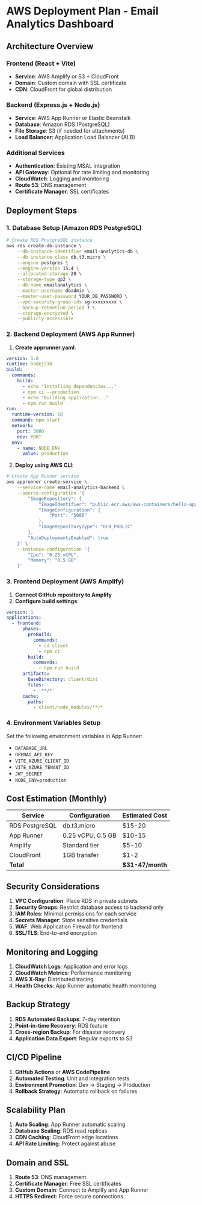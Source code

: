# AWS Deployment Plan - Email Analytics Dashboard

## Architecture Overview

### Frontend (React + Vite)
- **Service**: AWS Amplify or S3 + CloudFront
- **Domain**: Custom domain with SSL certificate
- **CDN**: CloudFront for global distribution

### Backend (Express.js + Node.js)
- **Service**: AWS App Runner or Elastic Beanstalk
- **Database**: Amazon RDS (PostgreSQL)
- **File Storage**: S3 (if needed for attachments)
- **Load Balancer**: Application Load Balancer (ALB)

### Additional Services
- **Authentication**: Existing MSAL integration
- **API Gateway**: Optional for rate limiting and monitoring
- **CloudWatch**: Logging and monitoring
- **Route 53**: DNS management
- **Certificate Manager**: SSL certificates

## Deployment Steps

### 1. Database Setup (Amazon RDS PostgreSQL)

```bash
# Create RDS PostgreSQL instance
aws rds create-db-instance \
    --db-instance-identifier email-analytics-db \
    --db-instance-class db.t3.micro \
    --engine postgres \
    --engine-version 15.4 \
    --allocated-storage 20 \
    --storage-type gp2 \
    --db-name emailanalytics \
    --master-username dbadmin \
    --master-user-password YOUR_DB_PASSWORD \
    --vpc-security-group-ids sg-xxxxxxxxx \
    --backup-retention-period 7 \
    --storage-encrypted \
    --publicly-accessible
```

### 2. Backend Deployment (AWS App Runner)

1. **Create apprunner.yaml**:
```yaml
version: 1.0
runtime: nodejs18
build:
  commands:
    build:
      - echo "Installing dependencies..."
      - npm ci --production
      - echo "Building application..."
      - npm run build
run:
  runtime-version: 18
  command: npm start
  network:
    port: 5000
    env: PORT
  env:
    - name: NODE_ENV
      value: production
```

2. **Deploy using AWS CLI**:
```bash
# Create App Runner service
aws apprunner create-service \
    --service-name email-analytics-backend \
    --source-configuration '{
        "ImageRepository": {
            "ImageIdentifier": "public.ecr.aws/aws-containers/hello-app-runner:latest",
            "ImageConfiguration": {
                "Port": "5000"
            },
            "ImageRepositoryType": "ECR_PUBLIC"
        },
        "AutoDeploymentsEnabled": true
    }' \
    --instance-configuration '{
        "Cpu": "0.25 vCPU",
        "Memory": "0.5 GB"
    }'
```

### 3. Frontend Deployment (AWS Amplify)

1. **Connect GitHub repository to Amplify**
2. **Configure build settings**:
```yaml
version: 1
applications:
  - frontend:
      phases:
        preBuild:
          commands:
            - cd client
            - npm ci
        build:
          commands:
            - npm run build
      artifacts:
        baseDirectory: client/dist
        files:
          - '**/*'
      cache:
        paths:
          - client/node_modules/**/*
```

### 4. Environment Variables Setup

Set the following environment variables in App Runner:
- `DATABASE_URL`
- `OPENAI_API_KEY`
- `VITE_AZURE_CLIENT_ID`
- `VITE_AZURE_TENANT_ID`
- `JWT_SECRET`
- `NODE_ENV=production`

## Cost Estimation (Monthly)

| Service | Configuration | Estimated Cost |
|---------|---------------|----------------|
| RDS PostgreSQL | db.t3.micro | $15-20 |
| App Runner | 0.25 vCPU, 0.5 GB | $10-15 |
| Amplify | Standard tier | $5-10 |
| CloudFront | 1GB transfer | $1-2 |
| **Total** | | **$31-47/month** |

## Security Considerations

1. **VPC Configuration**: Place RDS in private subnets
2. **Security Groups**: Restrict database access to backend only
3. **IAM Roles**: Minimal permissions for each service
4. **Secrets Manager**: Store sensitive credentials
5. **WAF**: Web Application Firewall for frontend
6. **SSL/TLS**: End-to-end encryption

## Monitoring and Logging

1. **CloudWatch Logs**: Application and error logs
2. **CloudWatch Metrics**: Performance monitoring
3. **AWS X-Ray**: Distributed tracing
4. **Health Checks**: App Runner automatic health monitoring

## Backup Strategy

1. **RDS Automated Backups**: 7-day retention
2. **Point-in-time Recovery**: RDS feature
3. **Cross-region Backup**: For disaster recovery
4. **Application Data Export**: Regular exports to S3

## CI/CD Pipeline

1. **GitHub Actions** or **AWS CodePipeline**
2. **Automated Testing**: Unit and integration tests
3. **Environment Promotion**: Dev → Staging → Production
4. **Rollback Strategy**: Automatic rollback on failures

## Scalability Plan

1. **Auto Scaling**: App Runner automatic scaling
2. **Database Scaling**: RDS read replicas
3. **CDN Caching**: CloudFront edge locations
4. **API Rate Limiting**: Protect against abuse

## Domain and SSL

1. **Route 53**: DNS management
2. **Certificate Manager**: Free SSL certificates
3. **Custom Domain**: Connect to Amplify and App Runner
4. **HTTPS Redirect**: Force secure connections